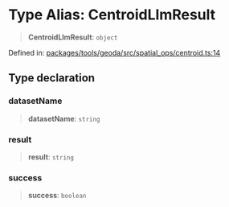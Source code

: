 # Type Alias: CentroidLlmResult

> **CentroidLlmResult**: `object`

Defined in: [packages/tools/geoda/src/spatial\_ops/centroid.ts:14](https://github.com/GeoDaCenter/openassistant/blob/28e38a23cf528ccfe10391135d12fba8d3e385da/packages/tools/geoda/src/spatial_ops/centroid.ts#L14)

## Type declaration

### datasetName

> **datasetName**: `string`

### result

> **result**: `string`

### success

> **success**: `boolean`
